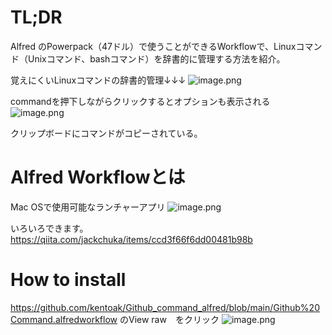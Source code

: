 # TL;DR
Alfred のPowerpack（47ドル）で使うことができるWorkflowで、Linuxコマンド（Unixコマンド、bashコマンド）を辞書的に管理する方法を紹介。

覚えにくいLinuxコマンドの辞書的管理↓↓↓
![image.png](https://qiita-image-store.s3.ap-northeast-1.amazonaws.com/0/316390/f54ef60b-972e-1621-fc81-a3883495ae8b.png)

commandを押下しながらクリックするとオプションも表示される
![image.png](https://qiita-image-store.s3.ap-northeast-1.amazonaws.com/0/316390/90e7d9d9-19e8-d540-a826-2757765940be.png)

クリップボードにコマンドがコピーされている。


# Alfred Workflowとは
Mac OSで使用可能なランチャーアプリ
![image.png](https://qiita-image-store.s3.ap-northeast-1.amazonaws.com/0/316390/d1d956cf-b5fc-13db-b1a5-22ac69bae6cb.png)

いろいろできます。
https://qiita.com/jackchuka/items/ccd3f66f6dd00481b98b

# How to install

https://github.com/kentoak/Github_command_alfred/blob/main/Github%20Command.alfredworkflow
のView raw　をクリック
![image.png](https://qiita-image-store.s3.ap-northeast-1.amazonaws.com/0/316390/924c7aa5-5eff-3ed8-e499-956c957a352d.png)

